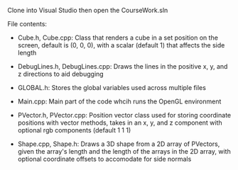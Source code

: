 Clone into Visual Studio then open the CourseWork.sln

File contents:

- Cube.h, Cube.cpp:
  Class that renders a cube in a set position on the screen, default is (0, 0, 0), with a scalar (default 1) that affects the side length

- DebugLines.h, DebugLines.cpp:
  Draws the lines in the positive x, y, and z directions to aid debugging

- GLOBAL.h:
  Stores the global variables used across multiple files

- Main.cpp:
  Main part of the code whcih runs the OpenGL environment

- PVector.h, PVector.cpp:
  Position vector class used for storing coordinate positions with vector methods, takes in an x, y, and z component with optional rgb components (default 1 1 1)

- Shape.cpp, Shape.h:
  Draws a 3D shape from a 2D array of PVectors, given the array's length and the length of the arrays in the 2D array, with optional coordinate offsets to accomodate for side normals
